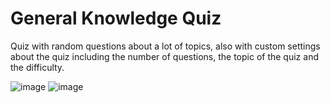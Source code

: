 # General Knowledge Quiz

<span style="text-align: justify">Quiz with random questions about a lot of topics, also with custom settings about the quiz including the number of questions, the topic of the quiz and the difficulty.</span>

![image](https://github.com/user-attachments/assets/0fa2ffa8-c2ba-4023-882b-df4dee3f0584)
![image](https://github.com/user-attachments/assets/21dc113e-a096-49c4-92f9-360e9f01c0a2)
